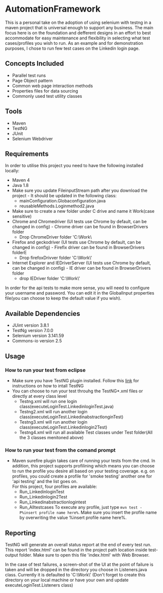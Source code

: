 # AutomationFramework

This is a personal take on the adoption of using selenium with testng in a maven project that is universal enough to support any business. The main focus here is on the foundation and defferent designs in an effort to best accommodate for easy maintenance and flexibility in selecting what test cases/profiles you wish to run.
As an example and for demonstration purposes, I chose to run few test cases on the Linkedin login page. 

## Concepts Included

* Parallel test runs
* Page Object pattern
* Common web page interaction methods
* Properties files for data sourcing
* Commonly used test utility classes

## Tools

* Maven
* TestNG
* JUnit
* Selenium Webdriver

## Requirements

In order to utilise this project you need to have the following installed locally:
* Maven 4
* Java 1.8
* Make sure you update FileinputStream path after you download the project - It should be updated in the following class:
   * mainConfiguration.Globaconfiguration.java
   * reusableMethods.Loginmethod2.java
* Make sure to create a new folder under C drive and name it Work(case sensitive)
* Chrome and Chromedriver (UI tests use Chrome by default, can be changed in config) - Chrome driver can be found in BrowserDrivers folder
   * Drop ChromeDriver folder 'C:\\Work\\
* Firefox and geckodriver (UI tests use Chrome by default, can be changed in config) - Firefix driver can be found in BrowserDrivers folderE
   * Drop firefoxDrivver folder 'C:\\Work\\'
* Internet Explorer and IEDriverServer (UI tests use Chrome by default, can be changed in config) - IE driver can be found in BrowserDrivers folder
   * drop IEDriver folder 'C:\\Work\\'

In order for the api tests to make more sense, you will need to configure your username and password. You can edit it in the GlobalInput properties file(you can choose to keep the default value if you wish).

## Available Dependencies
* JUint version 3.8.1
* TestNg version 7.0.0
* Selenium version 3.141.59
* Commons-io version 2.5

## Usage
### How to run your test from eclipse
* Make sure you have TestNG plugin installed. Follow this [link](https://www.guru99.com/install-testng-in-eclipse.html) for instructions on how to intall TestNG
* You can choose to run your test throuhg the TestNG*.xml files or directly at every class level
   * Testng.xml will run one login class(executeLoginTest.LinkedinloginTest.java)  
   * Testng2.xml will run another login class(executeLoginTest.LinkedinabstractlonginTest)   
   * Testng3.xml will run another login class(executeLoginTest.Linkedinlogin2Test)  
   * Testng4.xml will run all available Test classes under Test folder(All the 3 classes menitoned above)  
   
### How to run your test from the comand prompt
* Maven surefire plugin takes care of running your tests from the cmd. In addition, this project supports profilining which means you can choose to run the profile you desire all based on your testing coverage. e.g. on profiles, you could create a profile for 'smoke testing' another one for 'api testing' and the list goes on.  
For this project, four profiles are available:
   * Run_LinkedinloginTest
   * Run_Linkedinlogin2Test
   * Run_Linkedinabstractionlogintest
   * Run_Alltestcases
To execute any profile, just type `mvn test -P%insert profile name here%`. Make sure you insert the profile name by overwriting the value %insert profile name here%.

## Reporting
TestNG will generate an overall status report at the end of every test run. This report 'index.html' can be found in the project path location inside test-output folder. Make sure to open this file 'index.html' with Web Browser.

In the case of test failures, a screen-shot of the UI at the point of failure is taken and will be dropped in the directory you choose in Listeners.java class. Currently it is defaulted to 'C:\\Work\\' (Don't forget to create this directory on your local machine or have your own and update executeLoginTest.Listeners class)
